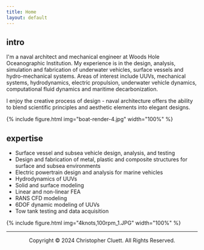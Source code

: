 ```yaml
---
title: Home
layout: default
---
```


## intro
I'm a naval architect and mechanical engineer at Woods Hole Oceanographic Institution. My experience is in the design, analysis, simulation and fabrication of underwater vehicles, surface vessels and hydro-mechanical systems. Areas of interest include UUVs, mechanical systems, hydrodynamics, electric propulsion, underwater vehicle dynamics, computational fluid dynamics and maritime decarbonization.

I enjoy the creative process of design - naval architecture offers the ability to blend scientific principles and aesthetic elements into elegant designs.

{% include figure.html img="boat-render-4.jpg" width="100%" %}

## expertise
* Surface vessel and subsea vehicle design, analysis, and testing
* Design and fabrication of metal, plastic and composite structures for surface and subsea environments
* Electric powertrain design and analysis for marine vehicles
* Hydrodynamics of UUVs
* Solid and surface modeling
* Linear and non-linear FEA
* RANS CFD modeling
* 6DOF dynamic modeling of UUVs
* Tow tank testing and data acquisition

{% include figure.html img="4knots,100rpm_1.JPG" width="100%" %}

---------
<p style="text-align: center;">Copyright © 2024 Christopher Cluett. All Rights Reserved.</p>
